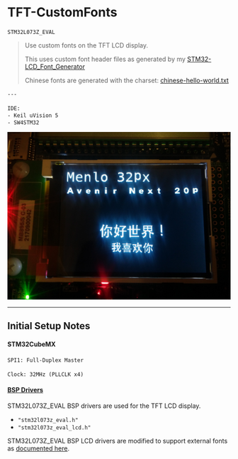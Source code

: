 # TFT-CustomFonts

	STM32L073Z_EVAL


> Use custom fonts on the TFT LCD display.  
>
> This uses custom font header files as generated by my [STM32-LCD_Font_Generator](https://github.com/zst-embedded/STM32-LCD_Font_Generator)
>
> Chinese fonts are generated with the charset: [chinese-hello-world.txt](chinese-hello-world.txt)

	---
	
	IDE:
	- Keil uVision 5
	- SW4STM32

![preview.jpg](preview.jpg)

---

## Initial Setup Notes

#### STM32CubeMX

    SPI1: Full-Duplex Master

    Clock: 32MHz (PLLCLK x4)


#### [BSP Drivers](../../additional/setup.md)

STM32L073Z_EVAL BSP drivers are used for the TFT LCD display.

- `"stm32l073z_eval.h"`
- `"stm32l073z_eval_lcd.h"`

STM32L073Z_EVAL BSP LCD drivers are modified to support external fonts as [documented here](https://github.com/zst-embedded/STM32-LCD_Font_Generator).
